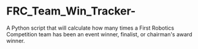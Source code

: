 FRC_Team_Win_Tracker-
=====================

A Python script that will calculate how many times a First Robotics Competition team has been an event winner, finalist, or chairman's award winner.
